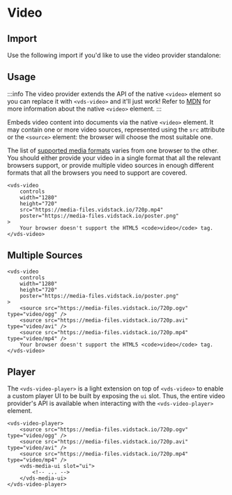 # Video

<ComponentTabbedLinks slug={__slug} />

## Import

Use the following import if you'd like to use the video provider standalone:

<ComponentImport tagName="vds-video" />

## Usage

:::info
The video provider extends the API of the native `<video>` element so you can replace
it with `<vds-video>` and it'll just work! Refer to [MDN](https://developer.mozilla.org/en-US/docs/Web/HTML/Element/video)
for more information about the native `<video>` element.
:::

Embeds video content into documents via the native `<video>` element. It may contain
one or more video sources, represented using the `src` attribute or the `<source>` element: the
browser will choose the most suitable one.

The list of [supported media formats](https://developer.mozilla.org/en-US/docs/Web/Media/Formats)
varies from one browser to the other. You should either provide your video in a single format
that all the relevant browsers support, or provide multiple video sources in enough different
formats that all the browsers you need to support are covered.

```html:copy
<vds-video
	controls
	width="1280"
	height="720"
	src="https://media-files.vidstack.io/720p.mp4"
	poster="https://media-files.vidstack.io/poster.png"
>
	Your browser doesn't support the HTML5 <code>video</code> tag.
</vds-video>
```

## Multiple Sources

```html:copy
<vds-video
	controls
	width="1280"
	height="720"
	poster="https://media-files.vidstack.io/poster.png"
>
	<source src="https://media-files.vidstack.io/720p.ogv" type="video/ogg" />
	<source src="https://media-files.vidstack.io/720p.avi" type="video/avi" />
	<source src="https://media-files.vidstack.io/720p.mp4" type="video/mp4" />
	Your browser doesn't support the HTML5 <code>video</code> tag.
</vds-video>
```

## Player

The `<vds-video-player>` is a light extension on top of `<vds-video>` to enable a custom player UI
to be built by exposing the `ui` slot. Thus, the entire video provider's API is available when
interacting with the `<vds-video-player>` element.

```html:copy
<vds-video-player>
	<source src="https://media-files.vidstack.io/720p.ogv" type="video/ogg" />
	<source src="https://media-files.vidstack.io/720p.avi" type="video/avi" />
	<source src="https://media-files.vidstack.io/720p.mp4" type="video/mp4" />
	<vds-media-ui slot="ui">
		<!-- ... -->
	</vds-media-ui>
</vds-video-player>
```
